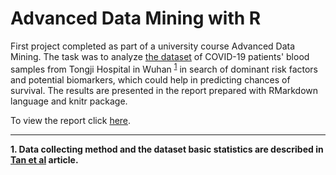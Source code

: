 # Advanced Data Mining with R

First project completed as part of a university course Advanced Data Mining. The task was to analyze [the dataset][1] of COVID-19 patients' blood samples from Tongji Hospital in Wuhan <sup>[1](#ft1)</sup> in search of dominant risk factors and potential biomarkers, which could help in predicting chances of survival. The results are presented in the report prepared with RMarkdown language and knitr package.

To view the report click [here][3].

  ---
  <b id="ft1">1. Data collecting method and the dataset basic statistics are described in [Tan et al][2] article.</b>
  
    
  [1]: http://www.cs.put.poznan.pl/dbrzezinski/teaching/zed/wuhan_blood_sample_data_Jan_Feb_2020.xlsx "dataset"
  [2]: https://www.nature.com/articles/s42256-020-0180-7 "article"
  [3]: https://whinyadventure.github.io/advanced-data-mining-r/ "report"
